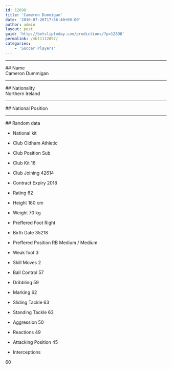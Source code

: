 ```yaml
---
id: 12898
title: 'Cameron Dummigan'
date: '2010-07-26T17:56:40+00:00'
author: admin
layout: post
guid: 'http://betsliptoday.com/predictions/?p=12898'
permalink: /mbt1112897/
categories:
    - 'Soccer Players'
---
```


- - - - - -

\## Name  
 Cameron Dummigan

- - - - - -

\## Nationality  
 Northern Ireland

- - - - - -

\## National Position

- - - - - -

\## Random data

- National kit
- Club
 Oldham Athletic

- Club Position
 Sub

- Club Kit
 16

- Club Joining
 42614

- Contract Expiry
 2018

- Rating
 62

- Height
 180 cm

- Weight
 70 kg

- Preffered Foot
 Right

- Birth Date
 35218

- Preffered Position
 RB Medium / Medium

- Weak foot
 3

- Skill Moves
 2

- Ball Control
 57

- Dribbling
 59

- Marking
 62

- Sliding Tackle
 63

- Standing Tackle
 63

- Aggression
 50

- Reactions
 49

- Attacking Position
 45

- Interceptions

 60